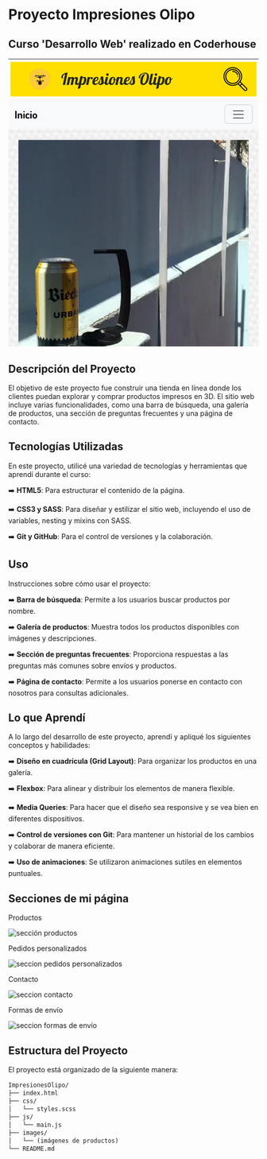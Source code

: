 # Proyecto Impresiones Olipo
## Curso 'Desarrollo Web' realizado en Coderhouse

![portada página web](image.png)
## Descripción del Proyecto

El objetivo de este proyecto fue construir una tienda en línea donde los clientes puedan explorar y comprar productos impresos en 3D. El sitio web incluye varias funcionalidades, como una barra de búsqueda, una galería de productos, una sección de preguntas frecuentes y una página de contacto.
## Tecnologías Utilizadas

En este proyecto, utilicé una variedad de tecnologías y herramientas que aprendí durante el curso:

➡️ **HTML5**: Para estructurar el contenido de la página.

➡️ **CSS3 y SASS**: Para diseñar y estilizar el sitio web, incluyendo el uso de variables, nesting y mixins con SASS.

➡️ **Git y GitHub**: Para el control de versiones y la colaboración.
## Uso

Instrucciones sobre cómo usar el proyecto:

➡️ **Barra de búsqueda**: Permite a los usuarios buscar productos por nombre.

➡️ **Galería de productos**: Muestra todos los productos disponibles con imágenes y descripciones.

➡️ **Sección de preguntas frecuentes**: Proporciona respuestas a las preguntas más comunes sobre envíos y productos.

➡️ **Página de contacto**: Permite a los usuarios ponerse en contacto con nosotros para consultas adicionales.

## Lo que Aprendí
A lo largo del desarrollo de este proyecto, aprendí y apliqué los siguientes conceptos y habilidades:

➡️ **Diseño en cuadrícula (Grid Layout)**: Para organizar los productos en una galería.

➡️ **Flexbox**: Para alinear y distribuir los elementos de manera flexible.

➡️ **Media Queries**: Para hacer que el diseño sea responsive y se vea bien en diferentes dispositivos.

➡️ **Control de versiones con Git**: Para mantener un historial de los cambios y colaborar de manera eficiente.

➡️ **Uso de animaciones**: Se utilizaron animaciones sutiles en elementos puntuales.

## Secciones de mi página 

Productos

![sección productos](image-1.png)

Pedidos personalizados 

![seccion pedidos personalizados](image-2.png)

Contacto

![seccion contacto](image-3.png)

Formas de envío

![seccion formas de envío](image-4.png)
## Estructura del Proyecto

El proyecto está organizado de la siguiente manera:

```plaintext
ImpresionesOlipo/
├── index.html
├── css/
│   └── styles.scss
├── js/
│   └── main.js
├── images/
│   └── (imágenes de productos)
└── README.md

